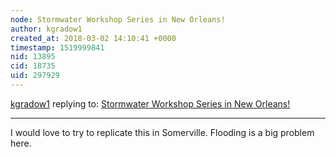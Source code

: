 ```yaml
---
node: Stormwater Workshop Series in New Orleans! 
author: kgradow1
created_at: 2018-03-02 14:10:41 +0000
timestamp: 1519999841
nid: 13895
cid: 18735
uid: 297929
---
```




[kgradow1](../profile/kgradow1) replying to: [Stormwater Workshop Series in New Orleans! ](../notes/stevie/02-01-2017/stormwater-workshop-series-in-new-orleans)

----
I would love to try to replicate this in Somerville.  Flooding is a big problem here.